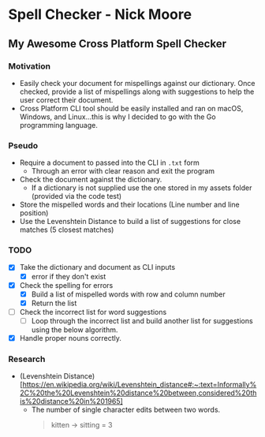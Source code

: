 # Spell Checker - Nick Moore
## My Awesome Cross Platform Spell Checker

### Motivation
- Easily check your document for mispellings against our dictionary. Once checked, provide a list of mispellings along with suggestions to help the user correct their document.
- Cross Platform CLI tool should be easily installed and ran on macOS, Windows, and Linux...this is why I decided to go with the Go programming language.

### Pseudo
- Require a document to passed into the CLI in `.txt` form
    + Through an error with clear reason and exit the program
- Check the document against the dictionary.
    + If a dictionary is not supplied use the one stored in my assets folder (provided via the code test)
- Store the mispelled words and their locations (Line number and line position)
- Use the Levenshtein Distance to build a list of suggestions for close matches (5 closest matches)

### TODO
- [x] Take the dictionary and document as CLI inputs
    - [x] error if they don't exist
- [x] Check the spelling for errors
    - [x] Build a list of mispelled words with row and column number
    - [x] Return the list
- [ ] Check the incorrect list for word suggestions
    - [ ] Loop through the incorrect list and build another list for suggestions using the below algorithm.
- [x] Handle proper nouns correctly.

### Research
- (Levenshtein Distance)[https://en.wikipedia.org/wiki/Levenshtein_distance#:~:text=Informally%2C%20the%20Levenshtein%20distance%20between,considered%20this%20distance%20in%201965]
    + The number of single character edits between two words.
        > kitten -> sitting = 3
